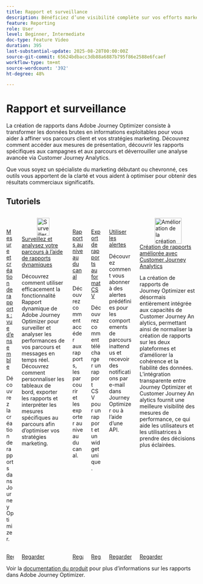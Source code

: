 ```yaml
---
title: Rapport et surveillance
description: Bénéficiez d’une visibilité complète sur vos efforts marketing grâce à la fonctionnalité de création de rapports de Adobe Journey Optimizer (AJO). Découvrez comment accéder aux mesures de présentation, découvrir les rapports spécifiques aux campagnes et aux parcours et déverrouiller une analyse avancée via Customer Journey Analytics.
feature: Reporting
role: User
level: Beginner, Intermediate
doc-type: Feature Video
duration: 395
last-substantial-update: 2025-08-28T00:00:00Z
source-git-commit: 65624bdbacc3db88a6887b795f86e2588e6fcaef
workflow-type: tm+mt
source-wordcount: '392'
ht-degree: 48%

---
```



# Rapport et surveillance

La création de rapports dans Adobe Journey Optimizer consiste à transformer les données brutes en informations exploitables pour vous aider à affiner vos parcours client et vos stratégies marketing. Découvrez comment accéder aux mesures de présentation, découvrir les rapports spécifiques aux campagnes et aux parcours et déverrouiller une analyse avancée via Customer Journey Analytics.

Que vous soyez un spécialiste du marketing débutant ou chevronné, ces outils vous apportent de la clarté et vous aident à optimiser pour obtenir des résultats commerciaux significatifs.

## Tutoriels

<!-- CARDS
* https://experienceleague.adobe.com/fr/docs/journey-optimizer-learn/tutorials/report-and-monitor/measurement-and-reporting-overview
* https://experienceleague.adobe.com/fr/docs/journey-optimizer-learn/tutorials/report-and-monitor/monitor-and-analyze-your-journey-with-live-reports
* https://experienceleague.adobe.com/fr/docs/journey-optimizer-learn/tutorials/report-and-monitor/channel-level-reports
* https://experienceleague.adobe.com/fr/docs/journey-optimizer-learn/tutorials/report-and-monitor/export-reports-in-csv-format
* https://experienceleague.adobe.com/fr/docs/journey-optimizer-learn/tutorials/report-and-monitor/alerts
* https://experienceleague.adobe.com/fr/docs/journey-optimizer-learn/tutorials/report-and-monitor/enhanced-reporting-with-customer-journey-analytics
-->
<!-- START CARDS HTML - DO NOT MODIFY BY HAND -->
<div class="columns">
    <div class="column is-half-tablet is-half-desktop is-one-third-widescreen" aria-label="Measurement & Reporting - Overview">
        <div class="card" style="height: 100%; display: flex; flex-direction: column; height: 100%;">
            <div class="card-image">
                <figure class="image x-is-16by9">
                    <a href="https://experienceleague.adobe.com/fr/docs/journey-optimizer-learn/tutorials/report-and-monitor/measurement-and-reporting-overview" title="Mesure et création de rapports : vue d’ensemble" target="_blank" rel="referrer">
                        <img class="is-bordered-r-small" src="https://video.tv.adobe.com/v/3432673/?format=jpeg&nocache=1756406406381" alt="Mesure et création de rapports : vue d’ensemble"
                             style="width: 100%; aspect-ratio: 16 / 9; object-fit: cover; overflow: hidden; display: block; margin: auto;">
                    </a>
                </figure>
            </div>
            <div class="card-content is-padded-small" style="display: flex; flex-direction: column; flex-grow: 1; justify-content: space-between;">
                <div class="top-card-content">
                    <p class="headline is-size-6 has-text-weight-bold">
                        <a href="https://experienceleague.adobe.com/fr/docs/journey-optimizer-learn/tutorials/report-and-monitor/measurement-and-reporting-overview" target="_blank" rel="referrer" title="Mesure et création de rapports : vue d’ensemble">Mesure et création de rapports : vue d’ensemble</a>
                    </p>
                    <p class="is-size-6">Découvrez la création de rapports dans Journey Optimizer.</p>
                </div>
                <a href="https://experienceleague.adobe.com/fr/docs/journey-optimizer-learn/tutorials/report-and-monitor/measurement-and-reporting-overview" target="_blank" rel="referrer" class="spectrum-Button spectrum-Button--outline spectrum-Button--primary spectrum-Button--sizeM" style="align-self: flex-start; margin-top: 1rem;">
                    <span class="spectrum-Button-label has-no-wrap has-text-weight-bold">Regarder</span>
                </a>
            </div>
        </div>
    </div>
    <div class="column is-half-tablet is-half-desktop is-one-third-widescreen" aria-label="Monitor and analyze your journey with live reports">
        <div class="card" style="height: 100%; display: flex; flex-direction: column; height: 100%;">
            <div class="card-image">
                <figure class="image x-is-16by9">
                    <a href="https://experienceleague.adobe.com/fr/docs/journey-optimizer-learn/tutorials/report-and-monitor/monitor-and-analyze-your-journey-with-live-reports" title="Surveiller et analyser votre parcours à l’aide de rapports dynamiques" target="_blank" rel="referrer">
                        <img class="is-bordered-r-small" src="https://video.tv.adobe.com/v/3470709/?format=jpeg&nocache=1756406406388" alt="Surveiller et analyser votre parcours à l’aide de rapports dynamiques"
                             style="width: 100%; aspect-ratio: 16 / 9; object-fit: cover; overflow: hidden; display: block; margin: auto;">
                    </a>
                </figure>
            </div>
            <div class="card-content is-padded-small" style="display: flex; flex-direction: column; flex-grow: 1; justify-content: space-between;">
                <div class="top-card-content">
                    <p class="headline is-size-6 has-text-weight-bold">
                        <a href="https://experienceleague.adobe.com/fr/docs/journey-optimizer-learn/tutorials/report-and-monitor/monitor-and-analyze-your-journey-with-live-reports" target="_blank" rel="referrer" title="Surveiller et analyser votre parcours à l’aide de rapports dynamiques">Surveillez et analysez votre parcours à l’aide de rapports dynamiques</a>
                    </p>
                    <p class="is-size-6">Découvrez comment utiliser efficacement la fonctionnalité Rapport dynamique de Adobe Journey Optimizer pour surveiller et analyser les performances de vos parcours et messages en temps réel. Découvrez comment personnaliser les tableaux de bord, exporter les rapports et interpréter les mesures spécifiques au parcours afin d’optimiser vos stratégies marketing.</p>
                </div>
                <a href="https://experienceleague.adobe.com/fr/docs/journey-optimizer-learn/tutorials/report-and-monitor/monitor-and-analyze-your-journey-with-live-reports" target="_blank" rel="referrer" class="spectrum-Button spectrum-Button--outline spectrum-Button--primary spectrum-Button--sizeM" style="align-self: flex-start; margin-top: 1rem;">
                    <span class="spectrum-Button-label has-no-wrap has-text-weight-bold">Regarder</span>
                </a>
            </div>
        </div>
    </div>
    <div class="column is-half-tablet is-half-desktop is-one-third-widescreen" aria-label="Channel level reports">
        <div class="card" style="height: 100%; display: flex; flex-direction: column; height: 100%;">
            <div class="card-image">
                <figure class="image x-is-16by9">
                    <a href="https://experienceleague.adobe.com/fr/docs/journey-optimizer-learn/tutorials/report-and-monitor/channel-level-reports" title="Rapports au niveau des canaux" target="_blank" rel="referrer">
                        <img class="is-bordered-r-small" src="https://video.tv.adobe.com/v/3424537/?format=jpeg&nocache=1756406406387" alt="Rapports au niveau des canaux"
                             style="width: 100%; aspect-ratio: 16 / 9; object-fit: cover; overflow: hidden; display: block; margin: auto;">
                    </a>
                </figure>
            </div>
            <div class="card-content is-padded-small" style="display: flex; flex-direction: column; flex-grow: 1; justify-content: space-between;">
                <div class="top-card-content">
                    <p class="headline is-size-6 has-text-weight-bold">
                        <a href="https://experienceleague.adobe.com/fr/docs/journey-optimizer-learn/tutorials/report-and-monitor/channel-level-reports" target="_blank" rel="referrer" title="Rapports au niveau des canaux">Rapports au niveau du canal</a>
                    </p>
                    <p class="is-size-6">Découvrez comment accéder aux rapports, les parcourir et les exporter au niveau du canal.</p>
                </div>
                <a href="https://experienceleague.adobe.com/fr/docs/journey-optimizer-learn/tutorials/report-and-monitor/channel-level-reports" target="_blank" rel="referrer" class="spectrum-Button spectrum-Button--outline spectrum-Button--primary spectrum-Button--sizeM" style="align-self: flex-start; margin-top: 1rem;">
                    <span class="spectrum-Button-label has-no-wrap has-text-weight-bold">Regarder</span>
                </a>
            </div>
        </div>
    </div>
    <div class="column is-half-tablet is-half-desktop is-one-third-widescreen" aria-label="Export reports in CSV format">
        <div class="card" style="height: 100%; display: flex; flex-direction: column; height: 100%;">
            <div class="card-image">
                <figure class="image x-is-16by9">
                    <a href="https://experienceleague.adobe.com/fr/docs/journey-optimizer-learn/tutorials/report-and-monitor/export-reports-in-csv-format" title="Exporter des rapports au format CSV" target="_blank" rel="referrer">
                        <img class="is-bordered-r-small" src="https://video.tv.adobe.com/v/3424603/?format=jpeg&nocache=1756406406384" alt="Exporter des rapports au format CSV"
                             style="width: 100%; aspect-ratio: 16 / 9; object-fit: cover; overflow: hidden; display: block; margin: auto;">
                    </a>
                </figure>
            </div>
            <div class="card-content is-padded-small" style="display: flex; flex-direction: column; flex-grow: 1; justify-content: space-between;">
                <div class="top-card-content">
                    <p class="headline is-size-6 has-text-weight-bold">
                        <a href="https://experienceleague.adobe.com/fr/docs/journey-optimizer-learn/tutorials/report-and-monitor/export-reports-in-csv-format" target="_blank" rel="referrer" title="Exporter des rapports au format CSV">Export de rapports au format CSV</a>
                    </p>
                    <p class="is-size-6">Découvrez comment télécharger un rapport CSV pour un rapport et un widget unique.</p>
                </div>
                <a href="https://experienceleague.adobe.com/fr/docs/journey-optimizer-learn/tutorials/report-and-monitor/export-reports-in-csv-format" target="_blank" rel="referrer" class="spectrum-Button spectrum-Button--outline spectrum-Button--primary spectrum-Button--sizeM" style="align-self: flex-start; margin-top: 1rem;">
                    <span class="spectrum-Button-label has-no-wrap has-text-weight-bold">Regarder</span>
                </a>
            </div>
        </div>
    </div>
    <div class="column is-half-tablet is-half-desktop is-one-third-widescreen" aria-label="Use alerts">
        <div class="card" style="height: 100%; display: flex; flex-direction: column; height: 100%;">
            <div class="card-image">
                <figure class="image x-is-16by9">
                    <a href="https://experienceleague.adobe.com/fr/docs/journey-optimizer-learn/tutorials/report-and-monitor/alerts" title="Utiliser des alertes" target="_blank" rel="referrer">
                        <img class="is-bordered-r-small" src="https://video.tv.adobe.com/v/336218?format=jpeg&nocache=1756406406387" alt="Utiliser des alertes"
                             style="width: 100%; aspect-ratio: 16 / 9; object-fit: cover; overflow: hidden; display: block; margin: auto;">
                    </a>
                </figure>
            </div>
            <div class="card-content is-padded-small" style="display: flex; flex-direction: column; flex-grow: 1; justify-content: space-between;">
                <div class="top-card-content">
                    <p class="headline is-size-6 has-text-weight-bold">
                        <a href="https://experienceleague.adobe.com/fr/docs/journey-optimizer-learn/tutorials/report-and-monitor/alerts" target="_blank" rel="referrer" title="Utiliser des alertes">Utiliser les alertes</a>
                    </p>
                    <p class="is-size-6">Découvrez comment vous abonner à des alertes prédéfinies pour les comportements de parcours inattendus et recevoir des notifications par e-mail dans Journey Optimizer ou à l’aide d’une API.</p>
                </div>
                <a href="https://experienceleague.adobe.com/fr/docs/journey-optimizer-learn/tutorials/report-and-monitor/alerts" target="_blank" rel="referrer" class="spectrum-Button spectrum-Button--outline spectrum-Button--primary spectrum-Button--sizeM" style="align-self: flex-start; margin-top: 1rem;">
                    <span class="spectrum-Button-label has-no-wrap has-text-weight-bold">Regarder</span>
                </a>
            </div>
        </div>
    </div>
    <div class="column is-half-tablet is-half-desktop is-one-third-widescreen" aria-label="Enhanced reporting with Customer Journey Analytics">
        <div class="card" style="height: 100%; display: flex; flex-direction: column; height: 100%;">
            <div class="card-image">
                <figure class="image x-is-16by9">
                    <a href="https://experienceleague.adobe.com/fr/docs/journey-optimizer-learn/tutorials/report-and-monitor/enhanced-reporting-with-customer-journey-analytics" title="Amélioration de la création de rapports avec Customer Journey Analytics" target="_blank" rel="referrer">
                        <img class="is-bordered-r-small" src="https://video.tv.adobe.com/v/3430413/?format=jpeg&nocache=1756406406386" alt="Amélioration de la création de rapports avec Customer Journey Analytics"
                             style="width: 100%; aspect-ratio: 16 / 9; object-fit: cover; overflow: hidden; display: block; margin: auto;">
                    </a>
                </figure>
            </div>
            <div class="card-content is-padded-small" style="display: flex; flex-direction: column; flex-grow: 1; justify-content: space-between;">
                <div class="top-card-content">
                    <p class="headline is-size-6 has-text-weight-bold">
                        <a href="https://experienceleague.adobe.com/fr/docs/journey-optimizer-learn/tutorials/report-and-monitor/enhanced-reporting-with-customer-journey-analytics" target="_blank" rel="referrer" title="Amélioration de la création de rapports avec Customer Journey Analytics">Création de rapports améliorée avec Customer Journey Analytics</a>
                    </p>
                    <p class="is-size-6">La création de rapports de Journey Optimizer est désormais entièrement intégrée aux capacités de Customer Journey Analytics, permettant ainsi de normaliser la création de rapports sur les deux plateformes et d’améliorer la cohérence et la fiabilité des données. L’intégration transparente entre Journey Optimizer et Customer Journey Analytics fournit une meilleure visibilité des mesures de performance, ce qui aide les utilisateurs et les utilisatrices à prendre des décisions plus éclairées.</p>
                </div>
                <a href="https://experienceleague.adobe.com/fr/docs/journey-optimizer-learn/tutorials/report-and-monitor/enhanced-reporting-with-customer-journey-analytics" target="_blank" rel="referrer" class="spectrum-Button spectrum-Button--outline spectrum-Button--primary spectrum-Button--sizeM" style="align-self: flex-start; margin-top: 1rem;">
                    <span class="spectrum-Button-label has-no-wrap has-text-weight-bold">Regarder</span>
                </a>
            </div>
        </div>
    </div>
</div>
<!-- END CARDS HTML - DO NOT MODIFY BY HAND -->



Voir la [documentation du produit](https://experienceleague.adobe.com/fr/docs/journey-optimizer/using/reporting/reporting-landing-page) pour plus d’informations sur les rapports dans Adobe Journey Optimizer.
